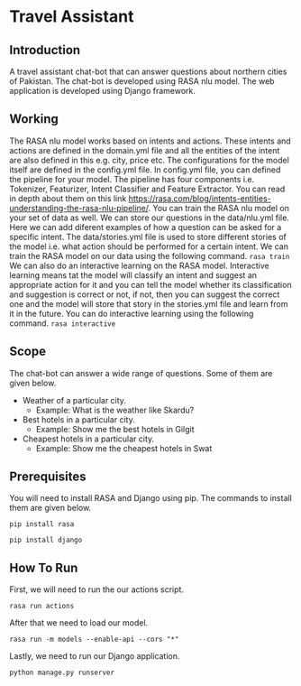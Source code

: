# Travel Assistant

## Introduction

A travel assistant chat-bot that can answer questions about northern cities of Pakistan. The chat-bot is developed using RASA nlu model. The web application is developed using Django framework.

## Working

The RASA nlu model works based on intents and actions. These intents and actions are defined in the domain.yml file and all the entities of the intent are also defined in this e.g. city, price etc. The configurations for the model itself are defined in the config.yml file. In config.yml file, you can defined the pipeline for your model. The pipeline has four components i.e. Tokenizer, Featurizer, Intent Classifier and Feature Extractor. You can read in depth about them on this link https://rasa.com/blog/intents-entities-understanding-the-rasa-nlu-pipeline/. You can train the RASA nlu model on your set of data as well. We can store our questions in the data/nlu.yml file. Here we can add diferent examples of how a question can be asked for a specific intent. The data/stories.yml file is used to store different stories of the model i.e. what action should be performed for a certain intent. 
We can train the RASA model on our data using the following command.
`rasa train`
We can also do an interactive learning on the RASA model. Interactive learning means tat the model will classify an intent and suggest an appropriate action for it and you can tell the model whether its classification and suggestion is correct or not, if not, then you can suggest the correct one and the model will store that story in the stories.yml file and learn from it in the future. You can do interactive learning using the following command.
`rasa interactive` 

## Scope

The chat-bot can answer a wide range of questions. Some of them are given below.
- Weather of a particular city. 
    - Example: What is the weather like Skardu?
- Best hotels in a particular city.
    - Example: Show me the best hotels in Gilgit
- Cheapest hotels in a particular city.
    - Example: Show me the cheapest hotels in Swat

## Prerequisites

You will need to install RASA and Django using pip. The commands to install them are given below.

`pip install rasa`

`pip install django`

## How To Run

First, we will need to run the our actions script.

`rasa run actions`

After that we need to load our model.

`rasa run -m models --enable-api --cors "*"`

Lastly, we need to run our Django application.

`python manage.py runserver`

